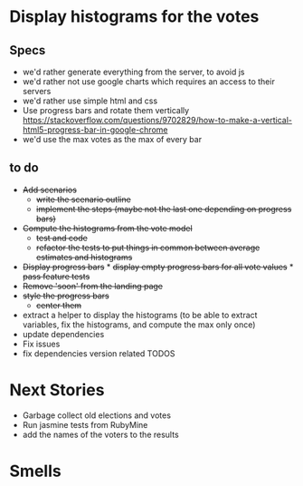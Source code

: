 # Display histograms for the votes

## Specs

* we'd rather generate everything from the server, to avoid js
* we'd rather not use google charts which requires an access to their servers
* we'd rather use simple html and css
* Use progress bars and rotate them vertically https://stackoverflow.com/questions/9702829/how-to-make-a-vertical-html5-progress-bar-in-google-chrome
* we'd use the max votes as the max of every bar

## to do
* ~~Add scenarios~~
    * ~~write the scenario outline~~
    * ~~implement the steps (maybe not the last one depending on progress bars)~~
* ~~Compute the histograms from the vote model~~
    * ~~test and code~~
    * ~~refactor the tests to put things in common between average estimates and histograms~~
* ~~Display progress bars~~
      * ~~display empty progress bars for all vote values~~
      * ~~pass feature tests~~
* ~~Remove 'soon' from the landing page~~
* ~~style the progress bars~~
    * ~~center them~~
* extract a helper to display the histograms (to be able to extract variables, fix the histograms, and compute the max only once)
* update dependencies
* Fix issues
* fix dependencies version related TODOS

# Next Stories

* Garbage collect old elections and votes
* Run jasmine tests from RubyMine
* add the names of the voters to the results

# Smells
